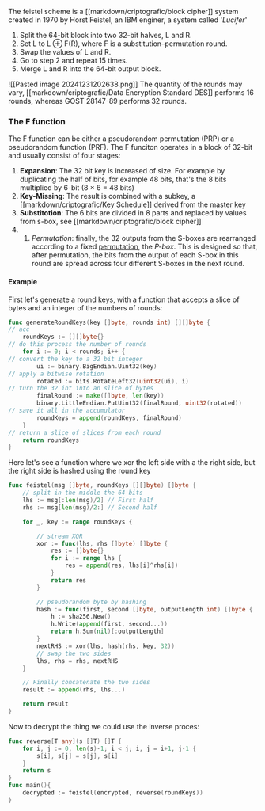 The feistel scheme is a [[markdown/criptografic/block cipher]] system created in 1970 by Horst Feistel, an IBM enginer, a system called '*Lucifer*'
1. Split the 64-bit block into two 32-bit halves, L and R.
2. Set L to L ⊕ F(R), where F is a substitution–permutation round.
3. Swap the values of L and R.
4. Go to step 2 and repeat 15 times.
5. Merge L and R into the 64-bit output block.

![[Pasted image 20241231202638.png]]
The quantity of the rounds may vary, [[markdown/criptografic/Data Encryption Standard DES]] performs 16 rounds, whereas GOST 28147-89 performs 32 rounds.

### The F function
The F function can be either a pseudorandom permutation (PRP) or a pseudorandom function (PRF). The F funciton operates in a block of 32-bit and usually consist of four stages:
1. **Expansion**: The 32 bit key is increased of size. For example by duplicating the half of bits, for example 48 bits, that's the 8 bits multiplied by 6-bit (8 × 6 = 48 bits)
2. **Key-Missing**: The result is combined with a subkey, a [[markdown/criptografic/Key Schedule]] derived from the master key
3. **Substitotion**: The 6 bits are divided in 8 parts and replaced by values from s-box, see [[markdown/criptografic/block cipher]]
4. 1. _Permutation_: finally, the 32 outputs from the S-boxes are rearranged according to a fixed [permutation](https://en.wikipedia.org/wiki/Permutation "Permutation"), the _P-box_. This is designed so that, after permutation, the bits from the output of each S-box in this round are spread across four different S-boxes in the next round.
#### Example
First let's generate a round keys, with a function that accepts a slice of bytes and an integer of the numbers of rounds:
```go
func generateRoundKeys(key []byte, rounds int) [][]byte {
// acc
    roundKeys := [][]byte{}
// do this process the number of rounds
    for i := 0; i < rounds; i++ {
// convert the key to a 32 bit integer
        ui := binary.BigEndian.Uint32(key)
// apply a bitwise rotation
        rotated := bits.RotateLeft32(uint32(ui), i)
// turn the 32 int into an slice of bytes
        finalRound := make([]byte, len(key))
        binary.LittleEndian.PutUint32(finalRound, uint32(rotated))
// save it all in the accumulator
        roundKeys = append(roundKeys, finalRound)
    }
// return a slice of slices from each round
    return roundKeys
}
```
Here let's see a function where we xor the left side with a the right side, but the right side is hashed using the round key
```go
func feistel(msg []byte, roundKeys [][]byte) []byte {
    // split in the middle the 64 bits
    lhs := msg[:len(msg)/2] // First half
    rhs := msg[len(msg)/2:] // Second half

    for _, key := range roundKeys {

        // stream XOR
        xor := func(lhs, rhs []byte) []byte {
            res := []byte{}
            for i := range lhs {
                res = append(res, lhs[i]^rhs[i])
            }
            return res
        }

        // pseudorandom byte by hashing
        hash := func(first, second []byte, outputLength int) []byte {
            h := sha256.New()
            h.Write(append(first, second...))
            return h.Sum(nil)[:outputLength]
        }
        nextRHS := xor(lhs, hash(rhs, key, 32))
        // swap the two sides
        lhs, rhs = rhs, nextRHS
    }

	// Finally concatenate the two sides 
    result := append(rhs, lhs...)

    return result
}
```
Now to decrypt the thing we could use the inverse proces:
```go
func reverse[T any](s []T) []T {
    for i, j := 0, len(s)-1; i < j; i, j = i+1, j-1 {
        s[i], s[j] = s[j], s[i]
    }
    return s
}
func main(){
	decrypted := feistel(encrypted, reverse(roundKeys))
}
```